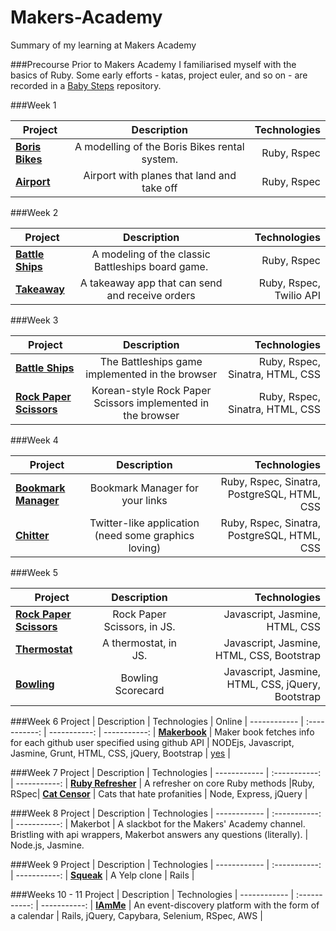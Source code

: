 # Makers-Academy
Summary of my learning at Makers Academy

###Precourse
Prior to Makers Academy I familiarised myself with the basics of Ruby. Some early efforts - katas, project euler, and so on - are recorded in a [Baby Steps](https://github.com/ptolemybarnes/baby-steps) repository.

###Week 1

Project | Description | Technologies |
 ------------ | :-----------: | -----------: |
**[Boris Bikes](https://github.com/ptolemybarnes/ma-wk1-borisbikes)**  | A modelling of the Boris Bikes rental system.    |   Ruby, Rspec |
**[Airport](https://github.com/ptolemybarnes/ma-wk1-airports.git)** |     Airport with planes that land and take off      |   Ruby, Rspec |


###Week 2

Project | Description | Technologies |
 ------------ | :-----------: | -----------: |
**[Battle Ships](https://github.com/ptolemybarnes/ma-wk2-battleships)**  |    A modeling of the classic Battleships board game.      |  Ruby, Rspec |
**[Takeaway](https://github.com/ptolemybarnes/ma-wk2-takeaway)** |     A takeaway app that can send and receive orders     |   Ruby, Rspec, Twilio API |

###Week 3

Project | Description | Technologies |
 ------------ | :-----------: | -----------: |
**[Battle Ships](https://github.com/ptolemybarnes/ma-wk3-battleships-online)**  |    The Battleships game implemented in the browser     | Ruby, Rspec, Sinatra, HTML, CSS |
**[Rock Paper Scissors](https://github.com/ptolemybarnes/ma-wk3-rps-online)** |    Korean-style Rock Paper Scissors implemented in the browser     |         Ruby, Rspec, Sinatra, HTML, CSS |

###Week 4


Project | Description | Technologies |
 ------------ | :-----------: | -----------: |
**[Bookmark Manager](https://github.com/ptolemybarnes/ma-wk4-bookmarks-manager)**  |    Bookmark Manager for your links     | Ruby, Rspec, Sinatra, PostgreSQL, HTML, CSS |
**[Chitter](https://github.com/ptolemybarnes/ma-wk4-chitter)** |     Twitter-like application (need some graphics loving)     |         Ruby, Rspec, Sinatra, PostgreSQL, HTML, CSS |

###Week 5

Project | Description | Technologies |
 ------------ | :-----------: | -----------: |
**[Rock Paper Scissors](https://github.com/sandagolcea/rock-paper-scissors-js)**  |    Rock Paper Scissors, in JS.     | Javascript, Jasmine, HTML, CSS |
**[Thermostat](https://github.com/ptolemybarnes/javascript/tree/master/ma-wk5-thermostat-js)**  |    A thermostat, in JS.    | Javascript, Jasmine, HTML, CSS, Bootstrap |
**[Bowling](https://github.com/ptolemybarnes/ma-wk5-bowling-js)** |     Bowling Scorecard     |         Javascript, Jasmine, HTML, CSS, jQuery, Bootstrap |


###Week 6
Project | Description | Technologies | Online |
 ------------ | :-----------: | -----------: | -----------: |
**[Makerbook](https://github.com/sandagolcea/makerbook)** |     Maker book fetches info for each github user specified using github API     |         NODEjs, Javascript, Jasmine, Grunt, HTML, CSS, jQuery, Bootstrap | [yes](http://makerbook.herokuapp.com/user/new) |


###Week 7
Project | Description | Technologies |
 ------------ | :-----------: | -----------: |
**[Ruby Refresher](https://github.com/ptolemybarnes/wk7-ruby-refresher)** |  A refresher on core Ruby methods   |Ruby, RSpec|
**[Cat Censor](https://github.com/jacobmitchinson/catSensor)**  |   Cats that hate profanities  | Node, Express, jQuery | 

###Week 8
Project | Description | Technologies |
 ------------ | :-----------: | -----------: |
Makerbot      |          A slackbot for the Makers' Academy channel. Bristling with api wrappers, Makerbot answers any questions (literally). | Node.js, Jasmine.

###Week 9
Project | Description | Technologies |
 ------------ | :-----------: | -----------: |
**[Squeak](https://github.com/ptolemybarnes/ma-wk9-squeak)**      | A Yelp clone     | Rails |

###Weeks 10 - 11
Project | Description | Technologies |
 ------------ | :-----------: | -----------: |
**[IAmMe](https://github.com/ciawalsh/iamME)**      | An event-discovery platform with the form of a calendar  | Rails, jQuery, Capybara, Selenium, RSpec, AWS |

